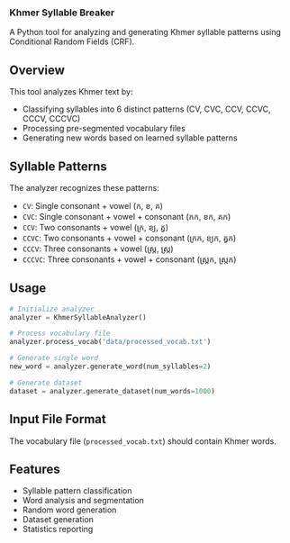 ### Khmer Syllable Breaker

A Python tool for analyzing and generating Khmer syllable patterns using Conditional Random Fields (CRF).

## Overview

This tool analyzes Khmer text by:
- Classifying syllables into 6 distinct patterns (CV, CVC, CCV, CCVC, CCCV, CCCVC)
- Processing pre-segmented vocabulary files
- Generating new words based on learned syllable patterns

## Syllable Patterns

The analyzer recognizes these patterns:
- `CV`: Single consonant + vowel (ក, ខ, គ)
- `CVC`: Single consonant + vowel + consonant (កក, ខក, គក) 
- `CCV`: Two consonants + vowel (ក្រ, ខ្យ, គ្វ)
- `CCVC`: Two consonants + vowel + consonant (ក្រក, ខ្យក, គ្វក)
- `CCCV`: Three consonants + vowel (ស្ត្រ, ស្ក្រ)
- `CCCVC`: Three consonants + vowel + consonant (ស្ត្រក, ស្ក្រក)

## Usage

```python
# Initialize analyzer
analyzer = KhmerSyllableAnalyzer()

# Process vocabulary file
analyzer.process_vocab('data/processed_vocab.txt')

# Generate single word
new_word = analyzer.generate_word(num_syllables=2)

# Generate dataset
dataset = analyzer.generate_dataset(num_words=1000)
```

## Input File Format

The vocabulary file (`processed_vocab.txt`) should contain Khmer words.

## Features

- Syllable pattern classification
- Word analysis and segmentation
- Random word generation
- Dataset generation
- Statistics reporting
